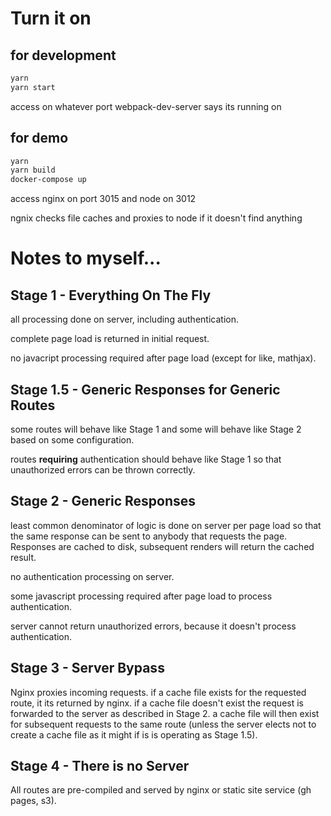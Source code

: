 # Turn it on

## for development

```bash
yarn
yarn start
```

access on whatever port webpack-dev-server says its running on

## for demo

```bash
yarn
yarn build
docker-compose up
```

access nginx on port 3015 and node on 3012

ngnix checks file caches and proxies to node if it doesn't find anything

# Notes to myself...

## Stage 1 - Everything On The Fly

all processing done on server, including authentication.

complete page load is returned in initial request.

no javacript processing required after page load (except for like, mathjax).

## Stage 1.5 - Generic Responses for Generic Routes

some routes will behave like Stage 1 and some will behave like Stage 2
based on some configuration.

routes **requiring** authentication should behave like Stage 1 so that
unauthorized errors can be thrown correctly.

## Stage 2 - Generic Responses

least common denominator of logic is done on server per page load so that
the same response can be sent to anybody that requests the page. Responses
are cached to disk, subsequent renders will return the cached result.

no authentication processing on server.

some javascript processing required after page load to process
authentication.

server cannot return unauthorized errors, because it doesn't process
authentication.

## Stage 3 - Server Bypass

Nginx proxies incoming requests. if a cache file exists for the requested
route, it its returned by nginx. if a cache file doesn't exist
the request is forwarded to the server as described in Stage 2. a cache
file will then exist for subsequent requests to the same route (unless
the server elects not to create a cache file as it might if is is operating
as Stage 1.5).

## Stage 4 - There is no Server

All routes are pre-compiled and served by nginx or static site service (gh pages, s3).
